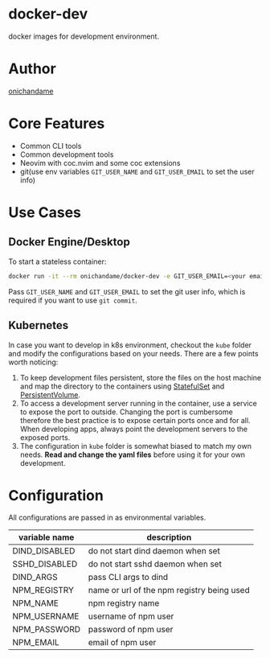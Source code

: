 # docker-dev

docker images for development environment.

# Author

[onichandame](https://github.com/onichandame)

# Core Features

- Common CLI tools
- Common development tools
- Neovim with coc.nvim and some coc extensions
- git(use env variables `GIT_USER_NAME` and `GIT_USER_EMAIL` to set the user info)

# Use Cases

## Docker Engine/Desktop

To start a stateless container:

```bash
docker run -it --rm onichandame/docker-dev -e GIT_USER_EMAIL=<your email in git commits> -e GIT_USER_NAME=<your name in git commits> -v <host path>:<container path> -p <host port>:<container port>
```

Pass `GIT_USER_NAME` and `GIT_USER_EMAIL` to set the git user info, which is required if you want to use `git commit`.

## Kubernetes

In case you want to develop in k8s environment, checkout the `kube` folder and modify the configurations based on your needs. There are a few points worth noticing:

1. To keep development files persistent, store the files on the host machine and map the directory to the containers using [StatefulSet](https://kubernetes.io/docs/concepts/workloads/controllers/statefulset/) and [PersistentVolume](https://kubernetes.io/docs/concepts/storage/persistent-volumes/).
2. To access a development server running in the container, use a service to expose the port to outside. Changing the port is cumbersome therefore the best practice is to expose certain ports once and for all. When developing apps, always point the development servers to the exposed ports.
3. The configuration in `kube` folder is somewhat biased to match my own needs. **Read and change the yaml files** before using it for your own development.

# Configuration

All configurations are passed in as environmental variables.

| variable name | description                                |
| ------------- | ------------------------------------------ |
| DIND_DISABLED | do not start dind daemon when set          |
| SSHD_DISABLED | do not start sshd daemon when set          |
| DIND_ARGS     | pass CLI args to dind                      |
| NPM_REGISTRY  | name or url of the npm registry being used |
| NPM_NAME      | npm registry name                          |
| NPM_USERNAME  | username of npm user                       |
| NPM_PASSWORD  | password of npm user                       |
| NPM_EMAIL     | email of npm user                          |
